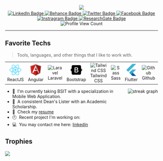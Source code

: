 <div id="header" align="center">
  <img src="https://media.giphy.com/media/dMLmQfCO7lCA2gX3tw/giphy.gif"  width="200"/>
</div> 

<div id="badges" align="center">
  <a href="https://www.linkedin.com/in/raegan-faith-paguirigan-579828220/">
    <img src="https://img.shields.io/badge/LinkedIn-blue?style=for-the-badge&logo=linkedin&logoColor=white" alt="LinkedIn Badge"/>
  </a>
  <a href="https://www.behance.net/raeganpaguiri">
    <img src="https://img.shields.io/badge/Behance-blue?style=for-the-badge&logo=behance&logoColor=white" alt="Behance Badge"/>
  </a>
  <a href="https://twitter.com/Rafaegan">
    <img src="https://img.shields.io/badge/Twitter-blue?style=for-the-badge&logo=twitter&logoColor=white" alt="Twitter Badge"/>
  </a>
  <a href="https://www.facebook.com/raeganfaith.paguirigan">
    <img src="https://img.shields.io/badge/Facebook-blue?style=for-the-badge&logo=facebook&logoColor=white" alt="Facebook Badge"/>
  </a>
  <a href="https://www.instagram.com/rafaegan_/">
    <img src="https://img.shields.io/badge/Instagram-violet?style=for-the-badge&logo=instagram&logoColor=white" alt="Instragram Badge"/>
  </a>
  <a href="https://www.researchgate.net/profile/Raegan-Faith-Paguirigan">
    <img src="https://img.shields.io/badge/ResearchGate-white?style=for-the-badge&logo=researchgate&logoColor=black" alt="ResearchGate Badge"/>
  </a>
</div>

<div id="counter" align="center">
  <img src="https://komarev.com/ghpvc/?username=raeganfaith&style=flat-square&color=blue" alt="Profile View Count"/>
</div>

---


<h2 align="left">Favorite Techs</h2>

> Tools, languages, and other things that I like to work with.

<table>
  <tr>
    <td align="center" width="96">
        <img src="https://github.com/devicons/devicon/blob/master/icons/react/react-original.svg" title="ReactJS" alt="ReactJS" width="40" height="40"/>
      <br>ReactJS
    </td>
    <td align="center" width="96">
      <img src = "https://github.com/devicons/devicon/blob/master/icons/angularjs/angularjs-original.svg" title="AngularJS" alt="AngularJS" width="40" height="40"/>
      <br>Angular
    </td>
    <td align="center" width="96">
      <img src = "https://cdn.jsdelivr.net/gh/devicons/devicon/icons/laravel/laravel-plain.svg" title="Laravel" alt="Laravel" width="40" height="40"/>
      <br>Laravel
    </td>
    <td align="center" width="96">
      <img src="https://github.com/devicons/devicon/blob/master/icons/bootstrap/bootstrap-plain.svg" title="Bootstrap" alt="Bootstrap" width="40" height="40"/>
      <br>Bootstrap
    </td>
    <td align="center" width="96">
      <img src="https://cdn.jsdelivr.net/gh/devicons/devicon/icons/tailwindcss/tailwindcss-plain.svg" title="Tailwind" alt="Tailwind CSS" width="40" height="40"/>
      <br>Tailwind CSS
    </td>
    <td align="center" width="96">
      <img src="https://cdn.jsdelivr.net/gh/devicons/devicon/icons/sass/sass-original.svg" title="Sass" alt="Sass" width="40" height="40"/>
      <br>Sass
    </td>
    <td align="center" width="96">
      <img src="https://github.com/devicons/devicon/blob/master/icons/flutter/flutter-original.svg" title="Flutter" alt="Flutter" width="40" height="40"/>
      <br>Flutter
    </td>
    <td align="center" width="96"> 
      <img src="https://cdn.jsdelivr.net/gh/devicons/devicon/icons/github/github-original.svg" title="Github" alt="Github" width="40" height="40"/>
      <br>Github
    </td>
    <td align="center" width="96"> 
      <img src="https://cdn.jsdelivr.net/gh/devicons/devicon/icons/git/git-original.svg" title="Git" alt="Git" width="40" height="40"/>
      <br>Git
    </td>
    <td align="center"  width="96">
      <img src="https://cdn.jsdelivr.net/gh/devicons/devicon/icons/vscode/vscode-original.svg" title="VsCode" alt="VsCode" width="40" height="40"/>
      <br>VsCode
    </td>
    <td align="center" width="96">
      <img src="https://cdn.jsdelivr.net/gh/devicons/devicon/icons/npm/npm-original-wordmark.svg" title="Npm" alt="Npm" width="40" height="40"/>
      <br>Npm
    </td>
  </tr>
</table>


<a href="#">
   <img src="https://streak-stats.demolab.com?user=raeganfaith&theme=onedark&background=EBEBEB00" height="150" alt="streak graph"  align="right"/>
</a>

- :office: &nbsp;I'm currently taking BSIT with a specialization in Mobile Web Application.
- :seedling: &nbsp;A consistent Dean's Lister with an Academic Scholarship.
- 👀 &nbsp;Check my [resume] 
- 🕙 &nbsp;Recent project I'm working on:
- 💻 &nbsp;You may contact me here: [linkedin] 
  
<h2 align="left">Trophies</h2>
  <img src="https://github-profile-trophy.vercel.app/?username=raeganfaith&theme=onedark&no-bg=true&rank=A" height="150" align="center"/>


<!-- links -->

[84.51°]: https://github.com/8451 "84.51° Github Home"
[issues page]: https://github.com/MacroPower/MacroPower/issues "MacroPower/issues"
[linkedin]: https://www.linkedin.com/in/raegan-faith-paguirigan-579828220/ "Raegan Faith LinkedIn"
[project]: # "Current Project"
[resume]: https://raeganfaith.github.io/Resume/ "My Resume"
